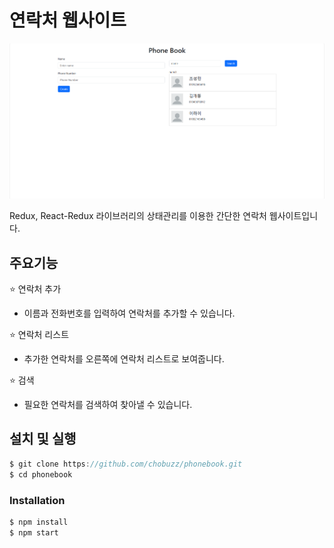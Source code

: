 # 연락처 웹사이트

<img src="./public/mainImage.png" >

Redux, React-Redux 라이브러리의 상태관리를 이용한 간단한 연락처 웹사이트입니다.

## 주요기능

⭐ 연락처 추가

- 이름과 전화번호를 입력하여 연락처를 추가할 수 있습니다.

⭐ 연락처 리스트

- 추가한 연락처를 오른쪽에 연락처 리스트로 보여줍니다.

⭐ 검색

- 필요한 연락처를 검색하여 찾아낼 수 있습니다.

## 설치 및 실행

```jsx
$ git clone https://github.com/chobuzz/phonebook.git
$ cd phonebook
```

### Installation

```jsx
$ npm install
$ npm start
```

